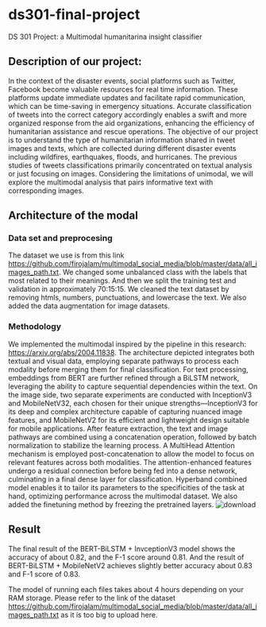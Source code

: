 # ds301-final-project
DS 301 Project: a Multimodal humanitarina insight classifier 
## Description of our project: 

In the context of the disaster events, social platforms such as Twitter, Facebook become
valuable resources for real time information. These platforms update immediate updates
and facilitate rapid communication, which can be time-saving in emergency situations. Accurate classification of tweets into the correct category accordingly enables a swift and more
organized response from the aid organizations, enhancing the efficiency of humanitarian assistance and rescue operations. The objective of our project is to understand the type of
humanitarian information shared in tweet images and texts, which are collected during different disaster events including wildfires, earthquakes, floods, and hurricanes. The previous
studies of tweets classifications primarily concentrated on textual analysis or just focusing on images. Considering the limitations of unimodal, we will explore the multimodal analysis
that pairs informative text with corresponding images. 

## Architecture of the modal 
### Data set and preprocesing 
The dataset we use is from this link  https://github.com/firojalam/multimodal_social_media/blob/master/data/all_images_path.txt. We changed some unbalanced class with the labels that most related to their meanings. And then we split the training test and validation in approximately 70:15:15. We cleaned the text dataset by removing htmls, numbers, punctuations, and lowercase the text. We also added the data augmentation for image datasets.

### Methodology
We implemented the multimodal inspired by the pipeline in this research: https://arxiv.org/abs/2004.11838. The architecture depicted integrates both textual and visual data, employing separate pathways to process each modality before merging them for final classification. For text processing, embeddings from BERT are further refined through a BiLSTM network, leveraging the ability to capture sequential dependencies within the text. On the image side, two separate experiments are conducted with InceptionV3 and MobileNetV32, each chosen for their unique strengths—InceptionV3 for its deep and complex architecture capable of capturing nuanced image features, and MobileNetV2 for its efficient and lightweight design suitable for mobile applications. After feature extraction, the text and image pathways are combined using a concatenation operation, followed by batch normalization to stabilize the learning process. A MultiHead Attention mechanism is employed post-concatenation to allow the model to focus on relevant features across both modalities. The attention-enhanced features undergo a residual connection before being fed into a dense network, culminating in a final dense layer for classification. Hyperband combined model enables it to tailor its parameters to the specificities of the task at hand, optimizing performance across the multimodal dataset. We also added the finetuning method by freezing the pretrained layers.
![download](https://github.com/Averywang15116/ds301-final-project/assets/71258939/d5292913-edbb-4a19-87f0-723edaab1ed0)

## Result
The final result of the BERT-BiLSTM + InvceptionV3 model shows the accuracy of about 0.82, and the F-1 score around 0.81. And the result of BERT-BiLSTM + MobileNetV2 achieves slightly better accuracy about 0.83 and F-1 score of 0.83.

The model of running each files takes about 4 hours depending on your RAM storage. Please refer to the link of the dataset https://github.com/firojalam/multimodal_social_media/blob/master/data/all_images_path.txt as it is too big to upload here. 



